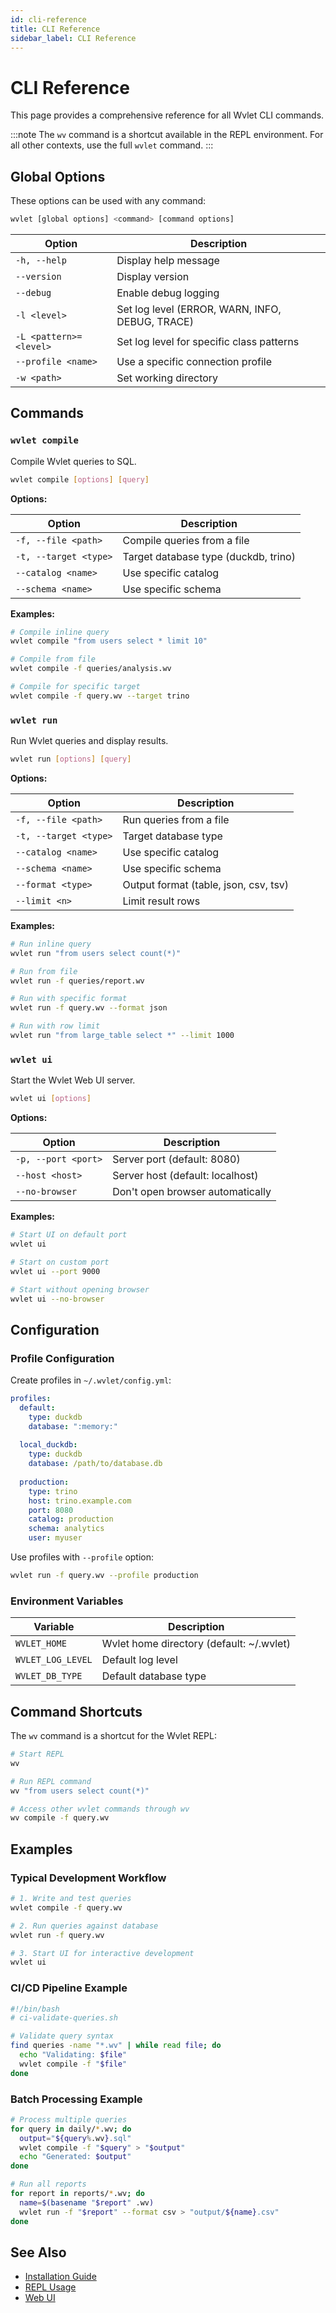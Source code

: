 ```yaml
---
id: cli-reference
title: CLI Reference
sidebar_label: CLI Reference
---
```


# CLI Reference

This page provides a comprehensive reference for all Wvlet CLI commands.

:::note
The `wv` command is a shortcut available in the REPL environment. For all other contexts, use the full `wvlet` command.
:::

## Global Options

These options can be used with any command:

```bash
wvlet [global options] <command> [command options]
```

| Option | Description |
|--------|-------------|
| `-h, --help` | Display help message |
| `--version` | Display version |
| `--debug` | Enable debug logging |
| `-l <level>` | Set log level (ERROR, WARN, INFO, DEBUG, TRACE) |
| `-L <pattern>=<level>` | Set log level for specific class patterns |
| `--profile <name>` | Use a specific connection profile |
| `-w <path>` | Set working directory |

## Commands

### `wvlet compile`

Compile Wvlet queries to SQL.

```bash
wvlet compile [options] [query]
```

**Options:**

| Option | Description |
|--------|-------------|
| `-f, --file <path>` | Compile queries from a file |
| `-t, --target <type>` | Target database type (duckdb, trino) |
| `--catalog <name>` | Use specific catalog |
| `--schema <name>` | Use specific schema |

**Examples:**

```bash
# Compile inline query
wvlet compile "from users select * limit 10"

# Compile from file
wvlet compile -f queries/analysis.wv

# Compile for specific target
wvlet compile -f query.wv --target trino

```

### `wvlet run`

Run Wvlet queries and display results.

```bash
wvlet run [options] [query]
```

**Options:**

| Option | Description |
|--------|-------------|
| `-f, --file <path>` | Run queries from a file |
| `-t, --target <type>` | Target database type |
| `--catalog <name>` | Use specific catalog |
| `--schema <name>` | Use specific schema |
| `--format <type>` | Output format (table, json, csv, tsv) |
| `--limit <n>` | Limit result rows |

**Examples:**

```bash
# Run inline query
wvlet run "from users select count(*)"

# Run from file
wvlet run -f queries/report.wv

# Run with specific format
wvlet run -f query.wv --format json

# Run with row limit
wvlet run "from large_table select *" --limit 1000
```

### `wvlet ui`

Start the Wvlet Web UI server.

```bash
wvlet ui [options]
```

**Options:**

| Option | Description |
|--------|-------------|
| `-p, --port <port>` | Server port (default: 8080) |
| `--host <host>` | Server host (default: localhost) |
| `--no-browser` | Don't open browser automatically |

**Examples:**

```bash
# Start UI on default port
wvlet ui

# Start on custom port
wvlet ui --port 9000

# Start without opening browser
wvlet ui --no-browser
```


## Configuration

### Profile Configuration

Create profiles in `~/.wvlet/config.yml`:

```yaml
profiles:
  default:
    type: duckdb
    database: ":memory:"
  
  local_duckdb:
    type: duckdb
    database: /path/to/database.db
  
  production:
    type: trino
    host: trino.example.com
    port: 8080
    catalog: production
    schema: analytics
    user: myuser
```

Use profiles with `--profile` option:

```bash
wvlet run -f query.wv --profile production
```

### Environment Variables

| Variable | Description |
|----------|-------------|
| `WVLET_HOME` | Wvlet home directory (default: ~/.wvlet) |
| `WVLET_LOG_LEVEL` | Default log level |
| `WVLET_DB_TYPE` | Default database type |

## Command Shortcuts

The `wv` command is a shortcut for the Wvlet REPL:

```bash
# Start REPL
wv

# Run REPL command
wv "from users select count(*)"

# Access other wvlet commands through wv  
wv compile -f query.wv
```

## Examples

### Typical Development Workflow

```bash
# 1. Write and test queries
wvlet compile -f query.wv

# 2. Run queries against database  
wvlet run -f query.wv

# 3. Start UI for interactive development
wvlet ui
```

### CI/CD Pipeline Example

```bash
#!/bin/bash
# ci-validate-queries.sh

# Validate query syntax
find queries -name "*.wv" | while read file; do
  echo "Validating: $file"
  wvlet compile -f "$file"
done
```

### Batch Processing Example

```bash
# Process multiple queries
for query in daily/*.wv; do
  output="${query%.wv}.sql"
  wvlet compile -f "$query" > "$output"
  echo "Generated: $output"
done

# Run all reports
for report in reports/*.wv; do
  name=$(basename "$report" .wv)
  wvlet run -f "$report" --format csv > "output/${name}.csv"
done
```

## See Also

- [Installation Guide](./install.md)
- [REPL Usage](./repl.md)
- [Web UI](./ui.md)
